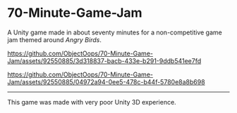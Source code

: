 # 70-Minute-Game-Jam
A Unity game made in about seventy minutes for a non-competitive game jam themed around *Angry Birds*.

https://github.com/ObjectOops/70-Minute-Game-Jam/assets/92550885/3d318837-bacb-433e-b291-9ddb541ee7fd

https://github.com/ObjectOops/70-Minute-Game-Jam/assets/92550885/04972a94-0ee5-478c-b44f-5780e8a8b698

___

This game was made with very poor Unity 3D experience.
